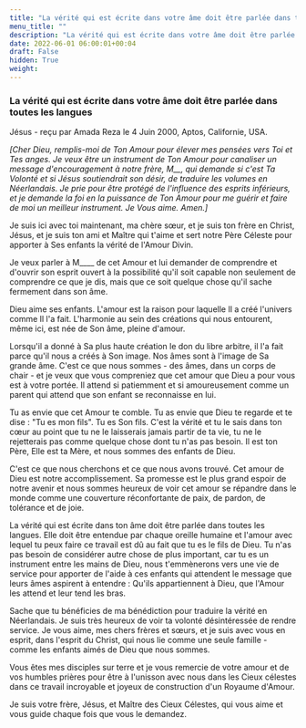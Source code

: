```yaml
---
title: "La vérité qui est écrite dans votre âme doit être parlée dans toutes les langues"
menu_title: ""
description: "La vérité qui est écrite dans votre âme doit être parlée dans toutes les langues"
date: 2022-06-01 06:00:01+00:04
draft: False
hidden: True
weight:
---
```

### La vérité qui est écrite dans votre âme doit être parlée dans toutes les langues

Jésus - reçu par Amada Reza le 4 Juin 2000, Aptos, Californie, USA.

*[Cher Dieu, remplis-moi de Ton Amour pour élever mes pensées vers Toi et Tes anges. Je veux être un instrument de Ton Amour pour canaliser un message d'encouragement à notre frère, M__, qui demande si c'est Ta Volonté et si Jésus soutiendrait son désir, de traduire les volumes en Néerlandais. Je prie pour être protégé de l'influence des esprits inférieurs, et je demande la foi en la puissance de Ton Amour pour me guérir et faire de moi un meilleur instrument. Je Vous aime. Amen.]*

Je suis ici avec toi maintenant, ma chère sœur, et je suis ton frère en Christ, Jésus, et je suis ton ami et Maître qui t'aime et sert notre Père Céleste pour apporter à Ses enfants la vérité de l'Amour Divin.

Je veux parler à M____ de cet Amour et lui demander de comprendre et d'ouvrir son esprit ouvert à la possibilité qu'il soit capable non seulement de comprendre ce que je dis, mais que ce soit quelque chose qu'il sache fermement dans son âme.

Dieu aime ses enfants. L'amour est la raison pour laquelle Il a créé l'univers comme Il l'a fait. L'harmonie au sein des créations qui nous entourent, même ici, est née de Son âme, pleine d'amour.

Lorsqu'il a donné à Sa plus haute création le don du libre arbitre, il l'a fait parce qu'il nous a créés à Son image. Nos âmes sont à l'image de Sa grande âme. C'est ce que nous sommes - des âmes, dans un corps de chair - et je veux que vous compreniez que cet amour que Dieu a pour vous est à votre portée. Il attend si patiemment et si amoureusement comme un parent qui attend que son enfant se reconnaisse en lui.

Tu as envie que cet Amour te comble. Tu as envie que Dieu te regarde et te dise : "Tu es mon fils". Tu es Son fils. C'est la vérité et tu le sais dans ton cœur au point que tu ne le laisserais jamais partir de ta vie, tu ne le rejetterais pas comme quelque chose dont tu n'as pas besoin. Il est ton Père, Elle est ta Mère, et nous sommes des enfants de Dieu.

C'est ce que nous cherchons et ce que nous avons trouvé. Cet amour de Dieu est notre accomplissement. Sa promesse est le plus grand espoir de notre avenir et nous sommes heureux de voir cet amour se répandre dans le monde comme une couverture réconfortante de paix, de pardon, de tolérance et de joie.

La vérité qui est écrite dans ton âme doit être parlée dans toutes les langues. Elle doit être entendue par chaque oreille humaine et l'amour avec lequel tu peux faire ce travail est dû au fait que tu es le fils de Dieu. Tu n'as pas besoin de considérer autre chose de plus important, car tu es un instrument entre les mains de Dieu, nous t'emmènerons vers une vie de service pour apporter de l'aide à ces enfants qui attendent le message que leurs âmes aspirent à entendre : Qu'ils appartiennent à Dieu, que l'Amour les attend et leur tend les bras.

Sache que tu bénéficies de ma bénédiction pour traduire la vérité en Néerlandais. Je suis très heureux de voir ta volonté désintéressée de rendre service. Je vous aime, mes chers frères et sœurs, et je suis avec vous en esprit, dans l'esprit du Christ, qui nous lie comme une seule famille - comme les enfants aimés de Dieu que nous sommes.

Vous êtes mes disciples sur terre et je vous remercie de votre amour et de vos humbles prières pour être à l'unisson avec nous dans les Cieux célestes dans ce travail incroyable et joyeux de construction d'un Royaume d'Amour.

Je suis votre frère, Jésus, et Maître des Cieux Célestes, qui vous aime et vous guide chaque fois que vous le demandez.

